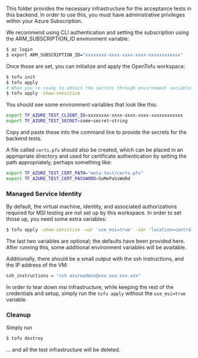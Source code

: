 This folder provides the necessary infrastructure for the acceptance tests in this backend. In order to use this, you must have administrative privileges within your Azure Subscription.

We recommend using CLI authentication and setting the subscription using the ARM_SUBSCRIPTION_ID environment variable:

```bash
$ az login
$ export ARM_SUBSCRIPTION_ID="xxxxxxxx-xxxx-xxxx-xxxx-xxxxxxxxxxxx"
```

Once those are set, you can initialize and apply the OpenTofu workspace:

```bash
$ tofu init
$ tofu apply
# When you're ready to obtain the secrets through environment variables
$ tofu apply -show-sensitive
```

You should see some environment variables that look like this:

```bash
export TF_AZURE_TEST_CLIENT_ID=xxxxxxxx-xxxx-xxxx-xxxx-xxxxxxxxxxxx
export TF_AZURE_TEST_SECRET=some~secret~string
```

Copy and paste these into the command line to provide the secrets for the backend tests.

A file called `certs.pfx` should also be created, which can be placed in an appropriate directory and used for certificate authentication by setting the path appropriately, perhaps something like:

```bash
export TF_AZURE_TEST_CERT_PATH="meta-test/certs.pfx"
export TF_AZURE_TEST_CERT_PASSWORD=SoMePaSsWoRd
```

### Managed Service Identity

By default, the virtual machine, identity, and associated authorizations required for MSI testing are not set up by this workspace. In order to set those up, you need some extra variables:

```bash
$ tofu apply -show-sensitive -var 'use_msi=true' -var 'location=centralus' -var 'ssh_pub_key_path=~/.ssh/id_rsa.pub'
```

The last two variables are optional; the defaults have been provided here. After running this, some additional environment variables will be available.

Additionally, there should be a small output with the ssh instructions, and the IP address of the VM:

```bash
ssh_instructions = "ssh azureadmin@xxx.xxx.xxx.xxx"
```

In order to tear down msi infrastructure, while keeping the rest of the credentials and setup, simply run the `tofu apply` without the `use_msi=true` variable.

### Cleanup

Simply run

```bash
$ tofu destroy
```

... and all the test infrastructure will be deleted.
